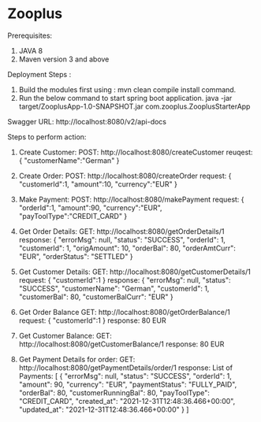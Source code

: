 # Zooplus
Prerequisites:

1. JAVA 8
2. Maven version 3 and above

Deployment Steps :

1. Build the modules first using : mvn clean compile install command.
2. Run the below command to start spring boot application.
   java -jar target/ZooplusApp-1.0-SNAPSHOT.jar com.zooplus.ZooplusStarterApp


Swagger URL:
http://localhost:8080/v2/api-docs

Steps to perform action:
1. Create Customer: 
    POST: http://localhost:8080/createCustomer
    reuqest: {
    "customerName":"German"
    }

2. Create Order:
   POST: http://localhost:8080/createOrder
   request: {
    "customerId":1,
    "amount":10,
    "currency":"EUR"
    }
    
3. Make Payment:
   POST: http://localhost:8080/makePayment
   request: {
    "orderId":1,
    "amount":90,
    "currency":"EUR",
    "payToolType":"CREDIT_CARD"
  }
4. Get Order Details:
   GET: http://localhost:8080/getOrderDetails/1
   response: {
    "errorMsg": null,
    "status": "SUCCESS",
    "orderId": 1,
    "customerId": 1,
    "origAmount": 10,
    "orderBal": 80,
    "orderAmtCurr": "EUR",
    "orderStatus": "SETTLED"
    }
5. Get Customer Details:
   GET: http://localhost:8080/getCustomerDetails/1
   request: {
    "customerId":1
   }
   response: {
    "errorMsg": null,
    "status": "SUCCESS",
    "customerName": "German",
    "customerId": 1,
    "customerBal": 80,
    "customerBalCurr": "EUR"
  }
 6. Get Order Balance
    GET: http://localhost:8080/getOrderBalance/1
    request: {
    "customerId":1
    }
    response: 80 EUR

7. Get Customer Balance:
   GET: http://localhost:8080/getCustomerBalance/1
    response: 80 EUR

8. Get Payment Details for order:
   GET: http://localhost:8080/getPaymentDetails/order/1
   response: List of Payments:
  [
    {
        "errorMsg": null,
        "status": "SUCCESS",
        "orderId": 1,
        "amount": 90,
        "currency": "EUR",
        "paymentStatus": "FULLY_PAID",
        "orderBal": 80,
        "customerRunningBal": 80,
        "payToolType": "CREDIT_CARD",
        "created_at": "2021-12-31T12:48:36.466+00:00",
        "updated_at": "2021-12-31T12:48:36.466+00:00"
    }
  ] 
 
